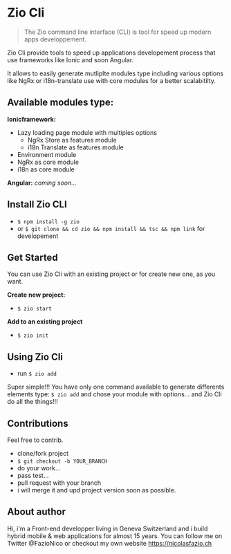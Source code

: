 # Zio Cli
<blockquote>The Zio command line interface (CLI) is tool for speed up modern apps developpement.</blockquote>

Zio Cli provide tools to speed up applications developement process that use frameworks like Ionic and soon Angular.

It allows to easily generate mutliplte modules type including various options like NgRx or i18n-translate use with core modules for a better scalabitilty.

## Available modules type:
<b>Ionicframework:</b>
- Lazy loading page module with multiples options
  - NgRx Store as features module
  - i18n Translate as features module
- Environment module
- NgRx as core module
- i18n as core module

<b>Angular:</b>
<i>coming soon...</i>

## Install Zio CLI
- `$ npm install -g zio`
- or `$ git clone && cd zio && npm install && tsc && npm link` for developement

## Get Started
You can use Zio Cli with an existing project or for create new one, as you want.

<b>Create new project:</b>
- `$ zio start`

<b>Add to an existing project</b>
- `$ zio init`

## Using Zio Cli
- run `$ zio add`

Super simple!!! You have only one command available to generate differents elements type: `$ zio add` and chose your module with options... and Zio Cli do all the things!!!

## Contributions
Feel free to contrib.
- clone/fork project
- `$ git checkout -b YOUR_BRANCH`
- do your work...
- pass test...
- pull request with your branch
- i will merge it and upd project version soon as possible.

## About author
Hi, i'm a Front-end developper living in Geneva Switzerland and i build hybrid mobile & web applications for almost 15 years. You can follow me on Twitter @FazioNico or checkout my own website https://nicolasfazio.ch
